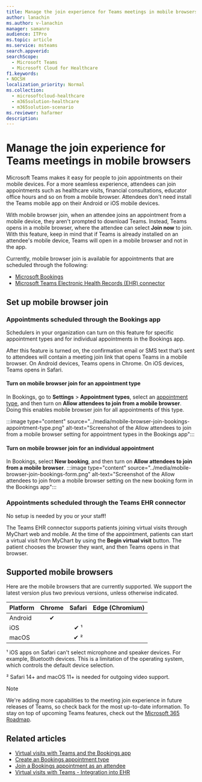 ```yaml
---
title: Manage the join experience for Teams meetings in mobile browsers
author: lanachin
ms.author: v-lanachin
manager: samanro
audience: ITPro
ms.topic: article 
ms.service: msteams 
search.appverid: 
searchScope:
  - Microsoft Teams
  - Microsoft Cloud for Healthcare
f1.keywords:
- NOCSH
localization_priority: Normal
ms.collection: 
  - microsoftcloud-healthcare
  - m365solution-healthcare
  - m365solution-scenario
ms.reviewer: hafarmer
description: 
---
```


# Manage the join experience for Teams meetings in mobile browsers

Microsoft Teams makes it easy for people to join appointments on their mobile devices. For a more seamless experience, attendees can join appointments such as healthcare visits, financial consultations, educator office hours and so on from a mobile browser. Attendees don't need install the Teams mobile app on their Android or iOS mobile devices.

With mobile browser join, when an attendee joins an appointment from a mobile device, they aren't prompted to download Teams. Instead, Teams opens in a mobile browser, where the attendee can select **Join now** to join. With this feature, keep in mind that if Teams is already installed on an attendee's mobile device, Teams will open in a mobile browser and not in the app.

Currently, mobile browser join is available for appointments that are scheduled through the following:

- [Microsoft Bookings](/microsoft-365/bookings/bookings-overview)
- [Microsoft Teams Electronic Health Records (EHR) connector](healthcare/ehr-admin.md)

## Set up mobile browser join

### Appointments scheduled through the Bookings app

Schedulers in your organization can turn on this feature for specific appointment types and for individual appointments in the Bookings app.

After this feature is turned on, the confirmation email or SMS text that’s sent to attendees will contain a meeting join link that opens Teams in a mobile browser. On Android devices, Teams opens in Chrome. On iOS devices, Teams opens in Safari.

#### Turn on mobile browser join for an appointment type

In Bookings, go to **Settings** > **Appointment types**, select an [appointment type](https://support.microsoft.com/office/create-an-appointment-type-810eac77-6a65-4dc8-964d-c00eadf43887), and then turn on **Allow attendees to join from a mobile browser**. Doing this enables mobile browser join for all appointments of this type.

:::image type="content" source="../media/mobile-browser-join-bookings-appointment-type.png" alt-text="Screenshot of the Allow attendees to join from a mobile browser setting for appointment types in the Bookings app":::

#### Turn on mobile browser join for an individual appointment

In Bookings, select **New booking**, and then turn on **Allow attendees to join from a mobile browser**.
:::image type="content" source="../media/mobile-browser-join-bookings-form.png" alt-text="Screenshot of the Allow attendees to join from a mobile browser setting on the new booking form in the Bookings app":::

### Appointments scheduled through the Teams EHR connector

No setup is needed by you or your staff!

The Teams EHR connector supports patients joining virtual visits through MyChart web and mobile. At the time of the appointment, patients can start a virtual visit from MyChart by using the **Begin virtual visit** button. The patient chooses the browser they want, and then Teams opens in that browser.

## Supported mobile browsers

Here are the mobile browsers that are currently supported. We support the latest version plus two previous versions, unless otherwise indicated.

|Platform  |Chrome |Safari |Edge (Chromium)|
|---------|:---:|:---:|:---:|
|Android   |   &#x2714;      |         |         |
|iOS    |         |  &#x2714; &sup1;       |         |
|macOS     |         |  &#x2714; &sup2;    |         |

&sup1; iOS apps on Safari can't select microphone and speaker devices. For example, Bluetooth devices. This is a limitation of the operating system, which controls the default device selection.

&sup2; Safari 14+ and macOS 11+ is needed for outgoing video support.

> [!NOTE]
> We're adding more capabilities to the meeting join experience in future releases of Teams, so check back for the most up-to-date information. To stay on top of upcoming Teams features, check out the [Microsoft 365 Roadmap](https://www.microsoft.com/microsoft-365/roadmap?filters=&searchterms=microsoft%2Cteams).

## Related articles

- [Virtual visits with Teams and the Bookings app](../bookings-app-admin.md)
- [Create an Bookings appointment type](https://support.microsoft.com/office/create-an-appointment-type-810eac77-6a65-4dc8-964d-c00eadf43887)
- [Join a Bookings appointment as an attendee](https://support.microsoft.com/office/join-a-bookings-appointment-as-an-attendee-95cea12d-2220-421f-a663-6efb20913c7f)
- [Virtual visits with Teams - Integration into EHR](healthcare/ehr-admin.md)

